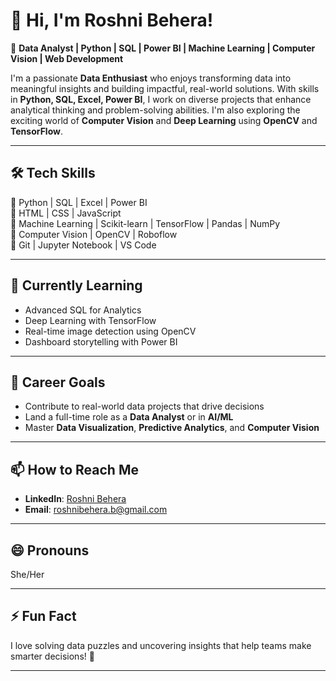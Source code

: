 # 👋 Hi, I'm Roshni Behera!

🎯 **Data Analyst | Python | SQL | Power BI | Machine Learning | Computer Vision | Web Development**

I'm a passionate **Data Enthusiast** who enjoys transforming data into meaningful insights and building impactful, real-world solutions. With skills in **Python, SQL, Excel, Power BI**, I work on diverse projects that enhance analytical thinking and problem-solving abilities. I'm also exploring the exciting world of **Computer Vision** and **Deep Learning** using **OpenCV** and **TensorFlow**.

---

## 🛠️ Tech Skills  
🔹 Python | SQL | Excel | Power BI  
🔹 HTML | CSS | JavaScript  
🔹 Machine Learning | Scikit-learn | TensorFlow | Pandas | NumPy  
🔹 Computer Vision | OpenCV | Roboflow  
🔹 Git | Jupyter Notebook | VS Code  

---

## 🌱 Currently Learning  
- Advanced SQL for Analytics  
- Deep Learning with TensorFlow  
- Real-time image detection using OpenCV  
- Dashboard storytelling with Power BI  

---

## 🎯 Career Goals  
- Contribute to real-world data projects that drive decisions  
- Land a full-time role as a **Data Analyst** or in **AI/ML**  
- Master **Data Visualization**, **Predictive Analytics**, and **Computer Vision**  

---

## 📫 How to Reach Me  
- **LinkedIn**: [Roshni Behera](https://www.linkedin.com/in/roshnibehera)  
- **Email**: [roshnibehera.b@gmail.com](mailto:roshnibehera.b@gmail.com)  

---

## 😄 Pronouns  
She/Her  

---

## ⚡ Fun Fact  
I love solving data puzzles and uncovering insights that help teams make smarter decisions! 🚀

---

